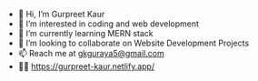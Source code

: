 - 👋 Hi, I’m Gurpreet Kaur
- 👀 I’m interested in coding and web development 
- 🌱 I’m currently learning MERN stack
- 💞️ I’m looking to collaborate on Website Development Projects
- 📫 Reach me at gkguraya5@gmail.com
- 👩‍💼 https://gurpreet-kaur.netlify.app/

<!---
preetguraya/preetguraya is a ✨ special ✨ repository because its `README.md` (this file) appears on your GitHub profile.
You can click the Preview link to take a look at your changes.
--->
